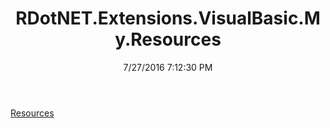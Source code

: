 ﻿---
title: RDotNET.Extensions.VisualBasic.My.Resources
date: 7/27/2016 7:12:30 PM
---

[Resources](T-RDotNET.Extensions.VisualBasic.My.Resources.Resources.html)
